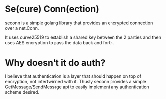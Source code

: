 Se(cure) Conn(ection)
=====================

seconn is a simple golang library that provides an encrypted connection over
a net.Conn.

It uses curve25519 to establish a shared key between the 2 parties and then
uses AES encryption to pass the data back and forth.

Why doesn't it do auth?
=======================

I believe that authentication is a layer that should happen on top of encryption,
not intertwinned with it. Thusly seconn provides a simple GetMessage/SendMessage
api to easily implement any authentication scheme desired.
